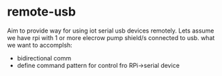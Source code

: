 # remote-usb

Aim to provide way for using iot serial usb devices remotely.
Lets assume we have rpi with 1 or more elecrow pump shield/s connected to usb.
what we want to accomplsh:
 - bidirectional comm
 - define command pattern for control fro RPi->serial device

